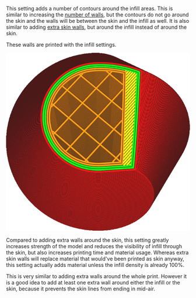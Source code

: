 This setting adds a number of contours around the infill areas. This is similar to increasing the [number of walls](wall_line_count.md), but the contours do not go around the skin and the walls will be between the skin and the infill as well. It is also similar to adding [extra skin walls](skin_outline_count.md), but around the infill instead of around the skin.

These walls are printed with the infill settings.

![Two extra walls around the infill](../images/infill_wall_line_count.png)

Compared to adding extra walls around the skin, this setting greatly increases strength of the model and reduces the visibility of infill through the skin, but also increases printing time and material usage. Whereas extra skin walls will replace material that would've been printed as skin anyway, this setting actually adds material unless the infill density is already 100%.

This is very similar to adding extra walls around the whole print. However it is a good idea to add at least one extra wall around either the infill or the skin, because it prevents the skin lines from ending in mid-air.